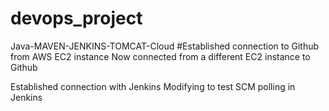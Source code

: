 # devops_project
Java-MAVEN-JENKINS-TOMCAT-Cloud
#Established connection to Github from AWS EC2 instance
Now connected from a different EC2 instance to Github

Established connection with Jenkins
Modifying to test SCM polling in Jenkins




